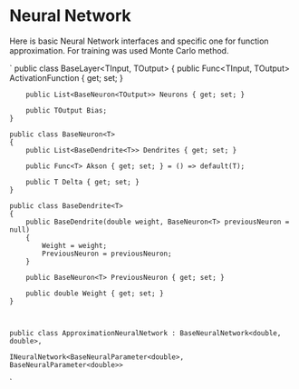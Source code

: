 # Neural Network
Here is basic Neural Network interfaces and specific one for function approximation.
For training was used Monte Carlo method.

`
    public class BaseLayer<TInput, TOutput>
    {
        public Func<TInput, TOutput> ActivationFunction { get; set; }

        public List<BaseNeuron<TOutput>> Neurons { get; set; }

        public TOutput Bias;
    }

    public class BaseNeuron<T>
    {
        public List<BaseDendrite<T>> Dendrites { get; set; }

        public Func<T> Akson { get; set; } = () => default(T);

        public T Delta { get; set; }
    }

    public class BaseDendrite<T>
    {
        public BaseDendrite(double weight, BaseNeuron<T> previousNeuron = null)
        {
            Weight = weight;
            PreviousNeuron = previousNeuron;
        }

        public BaseNeuron<T> PreviousNeuron { get; set; }

        public double Weight { get; set; }
    }
    
    
    
    public class ApproximationNeuralNetwork : BaseNeuralNetwork<double, double>,
                                              INeuralNetwork<BaseNeuralParameter<double>, BaseNeuralParameter<double>>
`
